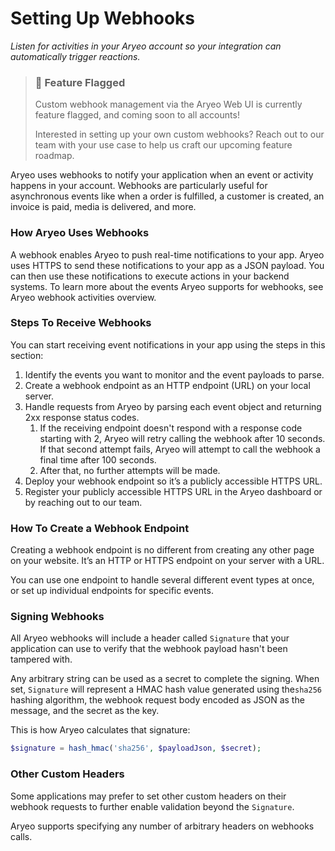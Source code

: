 # Setting Up Webhooks

_Listen for activities in your Aryeo account so your integration can automatically trigger reactions._

> ### 📘 Feature Flagged
>
> Custom webhook management via the Aryeo Web UI is currently feature flagged, and coming soon to all accounts!
>
> Interested in setting up your own custom webhooks? Reach out to our team with your use case to help us craft our upcoming feature roadmap.

Aryeo uses webhooks to notify your application when an event or activity happens in your account. Webhooks are particularly useful for asynchronous events like when a order is fulfilled, a customer is created, an invoice is paid, media is delivered, and more.

### How Aryeo Uses Webhooks

A webhook enables Aryeo to push real-time notifications to your app. Aryeo uses HTTPS to send these notifications to your app as a JSON payload. You can then use these notifications to execute actions in your backend systems. To learn more about the events Aryeo supports for webhooks, see Aryeo webhook activities overview.

### Steps To Receive Webhooks

You can start receiving event notifications in your app using the steps in this section:

1. Identify the events you want to monitor and the event payloads to parse.
2. Create a webhook endpoint as an HTTP endpoint (URL) on your local server.
3. Handle requests from Aryeo by parsing each event object and returning 2xx response status codes.
   1. If the receiving endpoint doesn't respond with a response code starting with 2, Aryeo will retry calling the webhook after 10 seconds. If that second attempt fails, Aryeo will attempt to call the webhook a final time after 100 seconds.
   2. After that, no further attempts will be made.
4. Deploy your webhook endpoint so it’s a publicly accessible HTTPS URL.
5. Register your publicly accessible HTTPS URL in the Aryeo dashboard or by reaching out to our team.

### How To Create a Webhook Endpoint

Creating a webhook endpoint is no different from creating any other page on your website. It’s an HTTP or HTTPS endpoint on your server with a URL.

You can use one endpoint to handle several different event types at once, or set up individual endpoints for specific events.

### Signing Webhooks

All Aryeo webhooks will include a header called `Signature` that your application can use to verify that the webhook payload hasn't been tampered with.

Any arbitrary string can be used as a secret to complete the signing. When set, `Signature` will represent a HMAC hash value generated using the`sha256` hashing algorithm, the webhook request body encoded as JSON as the message, and the secret as the key.

This is how Aryeo calculates that signature:

```php php
$signature = hash_hmac('sha256', $payloadJson, $secret);
```

### Other Custom Headers

Some applications may prefer to set other custom headers on their webhook requests to further enable validation beyond the `Signature`.

Aryeo supports specifying any number of arbitrary headers on webhooks calls.